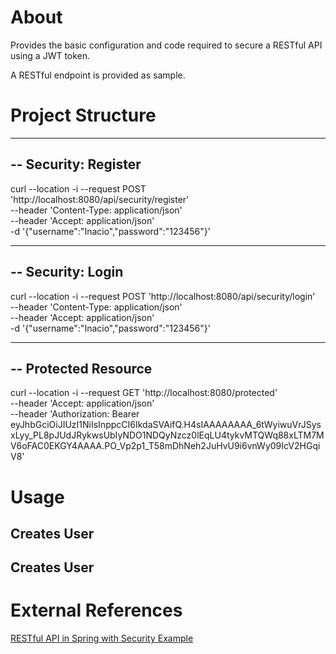 # About

Provides the basic configuration and code required to secure a RESTful API using a JWT token.

A RESTful endpoint is provided as sample.

# Project Structure





------------------------------------------------------------------------------
-- Security: Register
------------------------------------------------------------------------------
curl --location -i --request POST 'http://localhost:8080/api/security/register' \
--header 'Content-Type: application/json' \
--header 'Accept: application/json' \
-d '{"username":"Inacio","password":"123456"}'

------------------------------------------------------------------------------
-- Security: Login
------------------------------------------------------------------------------
curl --location -i --request POST 'http://localhost:8080/api/security/login' \
--header 'Content-Type: application/json' \
--header 'Accept: application/json' \
-d '{"username":"Inacio","password":"123456"}'

------------------------------------------------------------------------------
-- Protected Resource
------------------------------------------------------------------------------
curl --location -i --request GET 'http://localhost:8080/protected' \
--header 'Accept: application/json' \
--header 'Authorization: Bearer eyJhbGciOiJIUzI1NiIsInppcCI6IkdaSVAifQ.H4sIAAAAAAAA_6tWyiwuVrJSysxLyy_PL8pJUdJRykwsUbIyNDO1NDQyNzcz0lEqLU4tykvMTQWq88xLTM7MV6oFAC0EKGY4AAAA.PO_Vp2p1_T58mDhNeh2JuHvU9i6vnWy09IcV2HGqiV8'

# Usage


## Creates User


## Creates User



# External References

[RESTful API in Spring with Security Example](https://www.infoworld.com/article/3630107/how-to-secure-rest-with-spring-security.html)
